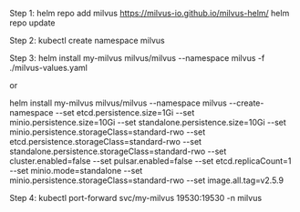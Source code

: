 
Step 1: 
helm repo add milvus https://milvus-io.github.io/milvus-helm/
helm repo update

Step 2: 
kubectl create namespace milvus  

Step 3:
helm install my-milvus milvus/milvus --namespace milvus -f ./milvus-values.yaml

or

helm install my-milvus milvus/milvus  --namespace milvus --create-namespace  --set etcd.persistence.size=1Gi  --set minio.persistence.size=10Gi  --set standalone.persistence.size=10Gi  --set minio.persistence.storageClass=standard-rwo  --set etcd.persistence.storageClass=standard-rwo  --set standalone.persistence.storageClass=standard-rwo --set cluster.enabled=false  --set pulsar.enabled=false  --set etcd.replicaCount=1  --set minio.mode=standalone  --set minio.persistence.storageClass=standard-rwo --set image.all.tag=v2.5.9

Step 4:
kubectl port-forward svc/my-milvus 19530:19530 -n milvus


                                                             